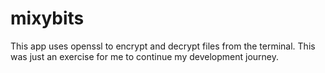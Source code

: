 # mixybits

This app uses openssl to encrypt and decrypt files from the terminal. This was just an exercise for me to continue my development journey. 
